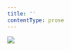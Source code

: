 ```yaml
---
title: ''
contentType: prose
---
```


<section>

![](../Images/obalka_z_rodinne_kroniky_lady_fuckingham.jpg)

</section>
